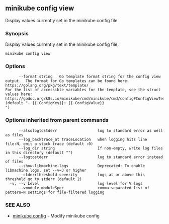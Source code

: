 ## minikube config view

Display values currently set in the minikube config file

### Synopsis


Display values currently set in the minikube config file.

```
minikube config view
```

### Options

```
      --format string   Go template format string for the config view output.  The format for Go templates can be found here: https://golang.org/pkg/text/template/
For the list of accessible variables for the template, see the struct values here: https://godoc.org/k8s.io/minikube/cmd/minikube/cmd/config#ConfigViewTemplate (default "- {{.ConfigKey}}: {{.ConfigValue}}
")
```

### Options inherited from parent commands

```
      --alsologtostderr                  log to standard error as well as files
      --log_backtrace_at traceLocation   when logging hits line file:N, emit a stack trace (default :0)
      --log_dir string                   If non-empty, write log files in this directory (default "")
      --logtostderr                      log to standard error instead of files
      --show-libmachine-logs             Deprecated: To enable libmachine logs, set --v=3 or higher
      --stderrthreshold severity         logs at or above this threshold go to stderr (default 2)
  -v, --v Level                          log level for V logs
      --vmodule moduleSpec               comma-separated list of pattern=N settings for file-filtered logging
```

### SEE ALSO
* [minikube config](minikube_config.md)	 - Modify minikube config

